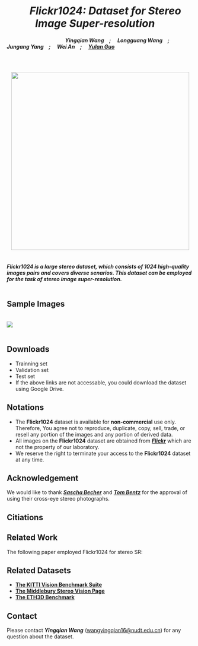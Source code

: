 
# *<center>&emsp;Flickr1024: Dataset for Stereo Image Super-resolution&emsp;</center>* 

#### *&emsp;&emsp;&emsp;&emsp;&emsp;&emsp;&emsp;&emsp;&emsp;&emsp;&emsp; Yingqian Wang&emsp;;&emsp; Longguang Wang&emsp;;&emsp; Jungang Yang&emsp;;&emsp; Wei An&emsp;;&emsp; [Yulan Guo](http://yulanguo.me/)* <br><br>
### <center>&emsp;&emsp;&emsp;&emsp;&emsp;&emsp;&emsp;&emsp;&emsp;&emsp;<img src="https://raw.github.com/YingqianWang/Flickr1024/master/pics/Flickr1024.png" width="480">&emsp;&emsp;&emsp;&emsp;&emsp;&emsp;&emsp;&emsp;&emsp;&emsp;</center>

***Flickr1024 is a large stereo dataset, which consists of 1024 high-quality images pairs and covers diverse senarios. 
This dataset can be employed for the task of stereo image super-resolution.*** <br><br>

## Sample Images

<br><img src="https://raw.github.com/YingqianWang/Flickr1024/master/pics/Sample Images.png"><br><br>

## Downloads
* Trainning set
* Validation set
* Test set
* If the above links are not accessable, you could download the dataset using Google Drive.

## Notations
* The **Flickr1024** dataset is available for **non-commercial** use only. 
  Therefore, You agree not to reproduce, duplicate, copy, sell, trade, or resell any portion of the images and any portion of derived data.
* All images on the **Flickr1024** dataset are obtained from [***Flickr***](https://flickr.com) which are not the property of our laboratory. 
* We reserve the right to terminate your access to the **Flickr1024** dataset at any time.

## Acknowledgement
We would like to thank [***Sascha Becher***](https://www.flickr.com/photos/stereotron/) and
[***Tom Bentz***](https://www.flickr.com/photos/tombentz) for the approval of using their cross-eye stereo photographs.

## Citiations



## Related Work
The following paper employed Flickr1024 for stereo SR:

## Related Datasets
* [**The KITTI Vision Benchmark Suite**](http://www.cvlibs.net/datasets/kitti/index.php)
* [**The Middlebury Stereo Vision Page**](http://vision.middlebury.edu/stereo/)
* [**The ETH3D Benchmark**](https://www.eth3d.net/) 

## Contact
Please contact ***Yingqian Wang*** (wangyingqian16@nudt.edu.cn) for any question about the dataset.

